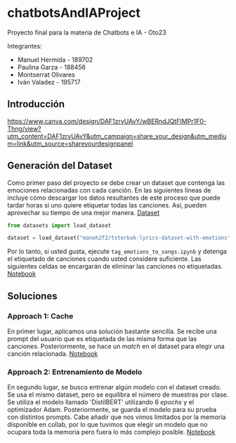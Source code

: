 # chatbotsAndIAProject
Proyecto final para la materia de Chatbots e IA - Oto23

Integrantes:
* Manuel Hermida - 189702
* Paulina Garza - 188456
* Montserrat Olivares
* Iván Valadez - 195717
  

## Introducción
https://www.canva.com/design/DAF1zrvUAvY/wBERndJQtFIMPr1F0-Thng/view?utm_content=DAF1zrvUAvY&utm_campaign=share_your_design&utm_medium=link&utm_source=shareyourdesignpanel 

## Generación del Dataset

Como primer paso del proyecto se debe crear un dataset que contenga las emociones relacionadas con cada canción. En las siguientes líneas de incluye cómo descargar los datos resultantes de este proceso que puede tardar horas si uno quiere etiquetar todas las canciones. Así, pueden aprovechar su tiempo de una mejor manera. [Dataset](https://huggingface.co/datasets/manoh2f2/tsterbak-lyrics-dataset-with-emotions)

```py
from datasets import load_dataset

dataset = load_dataset("manoh2f2/tsterbak-lyrics-dataset-with-emotions")
```

Por lo tanto, si usted gusta, ejecute `tag_emotions_to_songs.ipynb` y detenga el etiquetado de canciones cuando usted considere suficiente. Las siguientes celdas se encargarán de eliminar las canciones no etiquetadas. [Notebook](tag_emotions_to_songs.ipynb)

## Soluciones

### Approach 1: Cache

En primer lugar, aplicamos una solución bastante sencilla. Se recibe una prompt del usuario que es etiquetada de las misma forma que las canciones. Posteriormente, se hace un *match* en el dataset para elegir una canción relacionada. [Notebook](solucion_cache.ipynb)

### Approach 2: Entrenamiento de Modelo

En segundo lugar, se busco entrenar algún modelo con el dataset creado. Se usa el mismo dataset, pero se equilibra el número de muestras por clase. Se utiliza el modelo llamado 'DistilBERT' utilizando 6 *epochs* y el optimizador Adam. Posteriormente, se guarda el modelo para su prueba con distintos prompts. Cabe añadir que nos vimos limitados por la memoria disponible en collab, por lo que tuvimos que elegir un modelo que no ocupara toda la memoria pero fuera lo más complejo posible. [Notebook](solucion_modelo.ipynb)

